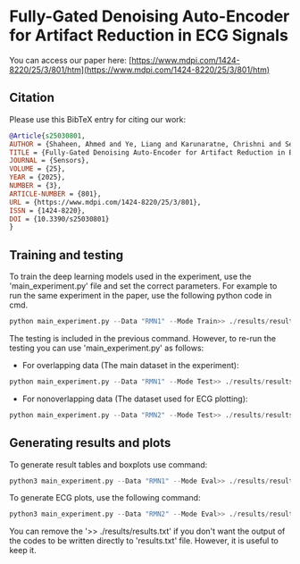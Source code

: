 # Fully-Gated Denoising Auto-Encoder for Artifact Reduction in ECG Signals

You can access our paper here: [https://www.mdpi.com/1424-8220/25/3/801/htm](https://www.mdpi.com/1424-8220/25/3/801/htm)

## Citation
Please use this BibTeX entry for citing our work:

```bibtex
@Article{s25030801,
AUTHOR = {Shaheen, Ahmed and Ye, Liang and Karunaratne, Chrishni and Seppänen, Tapio},
TITLE = {Fully-Gated Denoising Auto-Encoder for Artifact Reduction in ECG Signals},
JOURNAL = {Sensors},
VOLUME = {25},
YEAR = {2025},
NUMBER = {3},
ARTICLE-NUMBER = {801},
URL = {https://www.mdpi.com/1424-8220/25/3/801},
ISSN = {1424-8220},
DOI = {10.3390/s25030801}
}
```

## Training and testing
To train the deep learning models used in the experiment, use the 'main_experiment.py' file and set the correct parameters. For example to run the same experiment in the paper, use the following python code in cmd.
```python
python main_experiment.py --Data "RMN1" --Mode Train>> ./results/results.txt
```

The testing is included in the previous command. However, to re-run the testing you can use 'main_experiment.py' as follows: 
- For overlapping data (The main dataset in the experiment):
```python
python main_experiment.py --Data "RMN1" --Mode Test>> ./results/results.txt
```
- For nonoverlapping data (The dataset used for ECG plotting):
```python
python main_experiment.py --Data "RMN2" --Mode Test>> ./results/results.txt
```

## Generating results and plots
To generate result tables and boxplots use command: 
```python
python3 main_experiment.py --Data "RMN1" --Mode Eval>> ./results/results.txt
```

To generate ECG plots, use the following command:
```python
python3 main_experiment.py --Data "RMN2" --Mode Eval>> ./results/results.txt
```

You can remove the '>> ./results/results.txt' if you don't want the output of the codes to be written directly to 'results.txt' file. However, it is useful to keep it.